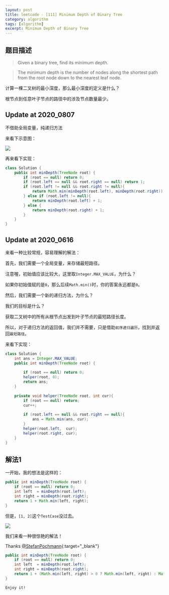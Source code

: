 ```yaml
---
layout: post
title: leetcode - [111] Minimum Depth of Binary Tree
category: algorithm
tags: [algorithm]
excerpt: Minimum Depth of Binary Tree
---
```


## 题目描述  

> Given a binary tree, find its minimum depth.  

> The minimum depth is the number of nodes along the shortest path from the root node down to the nearest leaf node.  

计算一棵二叉树的最小深度，那么最小深度的定义是什么？  

根节点到任意叶子节点的路径中的涉及节点数量最少。  


## Update at 2020_0807  

不借助全局变量，纯递归方法  

来看下示意图：  

![](https://yyc-images.oss-cn-beijing.aliyuncs.com/leetcode_111_2020_0807.png)  

再来看下实现：  

``` java
class Solution {
    public int minDepth(TreeNode root) {
        if (root == null) return 0;
        if (root.left == null && root.right == null) return 1;
        if (root.left != null && root.right != null){
            return Math.min(minDepth(root.left), minDepth(root.right)) + 1;
        } else if (root.left != null){
            return minDepth(root.left) + 1;
        } else {
            return minDepth(root.right) + 1;
        }
    }
}
```




## Update at 2020_0616  

来看一种比较常规，容易理解的解法：  

首先，我们需要一个全局变量，来存储最短路径。  

注意喔，初始值应该比较大，这里取`Integer.MAX_VALUE`，为什么？  

如果你初始值赋的是`0`，那么后续`Math.min()`时，你的答案永远都是`0`。  

然后，我们需要一个新的递归方法，为什么？  

我们的目标是什么？  

获取二叉树中的所有从根节点出发到叶子节点的最短路径长度。  

所以，对于递归方法的返回值，我们并不需要，只是借助`前序递归遍历`，找到并返回`最短路径`。  

来看下实现：  

``` java
class Solution {
    int ans = Integer.MAX_VALUE;
    public int minDepth(TreeNode root) {
        
        if (root == null) return 0;
        helper(root, 0);
        return ans;
    }
    
    private void helper(TreeNode root, int cur){
        if (root == null) return;
        cur++;
        
        if (root.left == null && root.right == null){
            ans = Math.min(ans, cur);
        }
        helper(root.left,  cur);
        helper(root.right, cur);
    }
}
```




## 解法1  

一开始，我的想法是这样的：  

``` java
public int minDepth(TreeNode root) {
    if (root == null) return 0;
    int left  = minDepth(root.left);
    int right = minDepth(root.right);
    return 1 + Math.min(left, right);
}
```

但是，`[1, 2]`这个`TestCase`没过去。  

![](https://yyc-images.oss-cn-beijing.aliyuncs.com/leetcode_111.png)  


我们来看一种很惊艳的解法！  

Thanks [@StefanPochmann](https://leetcode.com/problems/minimum-depth-of-binary-tree/discuss/36060/3-lines-in-Every-Language){:target="_blank"}  


``` java
public int minDepth(TreeNode root) {
    if (root == null) return 0;
    int left  = minDepth(root.left);
    int right = minDepth(root.right);
    return 1 + (Math.min(left, right) > 0 ? Math.min(left, right) : Math.max(left, right));
}
```

`Enjoy it!`
